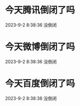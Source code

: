 # 今天腾讯倒闭了吗

2023-9-2 8:38:36 没倒闭

# 今天微博倒闭了吗

2023-9-2 8:38:36 没倒闭

# 今天百度倒闭了吗

2023-9-2 8:38:38 没倒闭


